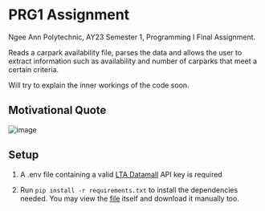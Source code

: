 # PRG1 Assignment

Ngee Ann Polytechnic, AY23 Semester 1, Programming I Final Assignment.

Reads a carpark availability file, parses the data and allows the user to extract information such as availability and number of carparks that meet a certain criteria.

Will try to explain the inner workings of the code soon.

## Motivational Quote

![image](https://github.com/notbowen/PRG1-Assignment/assets/85286288/3ea59448-b115-4ada-a3b2-6add7bb5574a)


## Setup

1. A .env file containing a valid [LTA Datamall](https://datamall.lta.gov.sg/content/datamall/en/request-for-api.html) API key is required

2. Run `pip install -r requirements.txt` to install the dependencies needed. You may view the [file](https://github.com/notbowen/PRG1-Assignment/blob/main/requirements.txt) itself and download it manually too.
